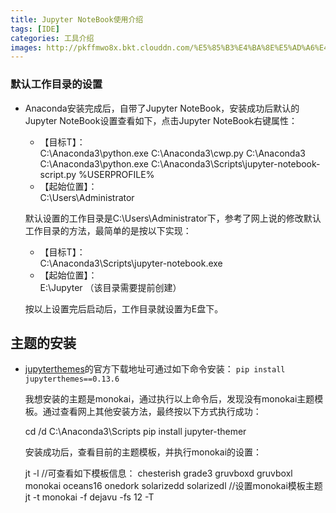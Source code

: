 ```yaml
---
title: Jupyter NoteBook使用介绍
tags: [IDE]
categories: 工具介绍
images: http://pkffmwo8x.bkt.clouddn.com/%E5%85%B3%E4%BA%8E%E5%AD%A6%E4%B9%A0_2019011000.jpg
---
```

### 默认工作目录的设置
 * Anaconda安装完成后，自带了Jupyter NoteBook，安装成功后默认的Jupyter NoteBook设置查看如下，点击Jupyter NoteBook右键属性：
	 * 【目标T】：<br/>
	 C:\Anaconda3\python.exe C:\Anaconda3\cwp.py C:\Anaconda3 C:\Anaconda3\python.exe C:\Anaconda3\Scripts\jupyter-notebook-script.py %USERPROFILE%	
	 * 【起始位置】：<br/>
	C:\Users\Administrator

	默认设置的工作目录是C:\Users\Administrator下，参考了网上说的修改默认工作目录的方法，最简单的是按以下实现：
	* 【目标T】：<br/>
	C:\Anaconda3\Scripts\jupyter-notebook.exe
    * 【起始位置】：<br/>
    E:\Jupyter  （该目录需要提前创建）

    按以上设置完后启动后，工作目录就设置为E盘下。


## 主题的安装

* [jupyterthemes](https://pypi.org/project/jupyterthemes/0.13.6/)的官方下载地址可通过如下命令安装：
	`pip install jupyterthemes==0.13.6`

  我想安装的主题是monokai，通过执行以上命令后，发现没有monokai主题模板。通过查看网上其他安装方法，最终按以下方式执行成功：

    cd /d C:\Anaconda3\Scripts
    pip install jupyter-themer

  安装成功后，查看目前的主题模板，并执行monokai的设置：
	
	jt -l
    //可查看如下模板信息：
    chesterish
    grade3
    gruvboxd
    gruvboxl
    monokai
    oceans16
    onedork
    solarizedd
    solarizedl
    //设置monokai模板主题
    jt -t monokai -f dejavu -fs 12 -T
	